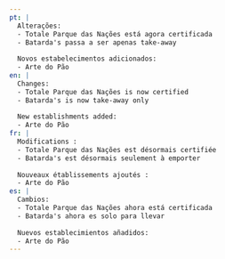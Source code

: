 ```yaml
---
pt: |
  Alterações:
  - Totale Parque das Nações está agora certificada
  - Batarda's passa a ser apenas take-away
  
  Novos estabelecimentos adicionados:
  - Arte do Pão
en: |
  Changes:
  - Totale Parque das Nações is now certified
  - Batarda's is now take-away only
  
  New establishments added:
  - Arte do Pão
fr: |
  Modifications :
  - Totale Parque das Nações est désormais certifiée
  - Batarda's est désormais seulement à emporter
  
  Nouveaux établissements ajoutés :
  - Arte do Pão
es: |
  Cambios:
  - Totale Parque das Nações ahora está certificada
  - Batarda's ahora es solo para llevar
  
  Nuevos establecimientos añadidos:
  - Arte do Pão
---
```


